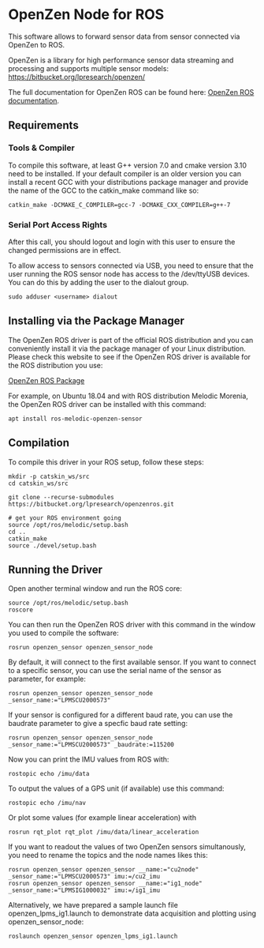 # OpenZen Node for ROS

This software allows to forward sensor data from sensor connected via OpenZen to ROS.

OpenZen is a library for high performance sensor data streaming and processing and supports multiple sensor models: <https://bitbucket.org/lpresearch/openzen/>

The full documentation for OpenZen ROS can be found here: [OpenZen ROS documentation](https://lpresearch.bitbucket.io/openzen/latest/ros.html#ros-api).

## Requirements

### Tools & Compiler

To compile this software, at least G++ version 7.0 and cmake version 3.10 need to be installed. If your default compiler is an older version
you can install a recent GCC with your distributions package manager and provide the name of the GCC to the catkin_make command
like so:

```
catkin_make -DCMAKE_C_COMPILER=gcc-7 -DCMAKE_CXX_COMPILER=g++-7
```
### Serial Port Access Rights

After this call, you should logout and login with this user to ensure the changed permissions are in effect.

To allow access to sensors connected via USB, you need to ensure that the user running the ROS sensor node
has access to the /dev/ttyUSB devices. You can do this by adding the user to the dialout group.

```
sudo adduser <username> dialout
```

## Installing via the Package Manager

The OpenZen ROS driver is part of the official ROS distribution and you can conveniently install it via the package
manager of your Linux distribution. Please check this website to see if the OpenZen ROS driver is available
for the ROS distribution you use:

[OpenZen ROS Package](https://index.ros.org/p/openzen_sensor/bitbucket-lpresearch-openzenros/#melodic)

For example, on Ubuntu 18.04 and with ROS distribution Melodic Morenia, the OpenZen ROS driver
can be installed with this command:

```
apt install ros-melodic-openzen-sensor
```

## Compilation

To compile this driver in your ROS setup, follow these steps:
```
mkdir -p catskin_ws/src
cd catskin_ws/src

git clone --recurse-submodules https://bitbucket.org/lpresearch/openzenros.git

# get your ROS environment going
source /opt/ros/melodic/setup.bash
cd ..
catkin_make
source ./devel/setup.bash
```
## Running the Driver

Open another terminal window and run the ROS core:

```
source /opt/ros/melodic/setup.bash
roscore
```

You can then run the OpenZen ROS driver with this command in the window
you used to compile the software:

```
rosrun openzen_sensor openzen_sensor_node
```

By default, it will connect to the first available sensor. If you want to connect to
a specific sensor, you can use the serial name of the sensor as parameter, for example:

```
rosrun openzen_sensor openzen_sensor_node _sensor_name:="LPMSCU2000573"
```

If your sensor is configured for a different baud rate, you can use the baudrate parameter to
give a specfic baud rate setting:

```
rosrun openzen_sensor openzen_sensor_node _sensor_name:="LPMSCU2000573" _baudrate:=115200
```

Now you can print the IMU values from ROS with:

```
rostopic echo /imu/data
```

To output the values of a GPS unit (if available) use this command:

```
rostopic echo /imu/nav
```

Or plot some values (for example linear acceleration) with 

```
rosrun rqt_plot rqt_plot /imu/data/linear_acceleration
```

If you want to readout the values of two OpenZen sensors simultanously, you need to rename the topics and the node names likes this:

```
rosrun openzen_sensor openzen_sensor __name:="cu2node" _sensor_name:="LPMSCU2000573" imu:=/cu2_imu 
rosrun openzen_sensor openzen_sensor __name:="ig1_node" _sensor_name:="LPMSIG1000032" imu:=/ig1_imu
```

Alternatively, we have prepared a sample launch file openzen_lpms_ig1.launch to demonstrate data acquisition and plotting using openzen_sensor_node:
```
roslaunch openzen_sensor openzen_lpms_ig1.launch
```
